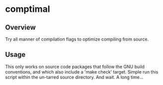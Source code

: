 # comptimal

## Overview
Try all manner of compilation flags to optimize compiling from source.

## Usage
This only works on source code packages that follow the GNU build conventions, and which also include a 'make check' target. Simple run this script within the un-tarred source directory. And wait. A long time...

